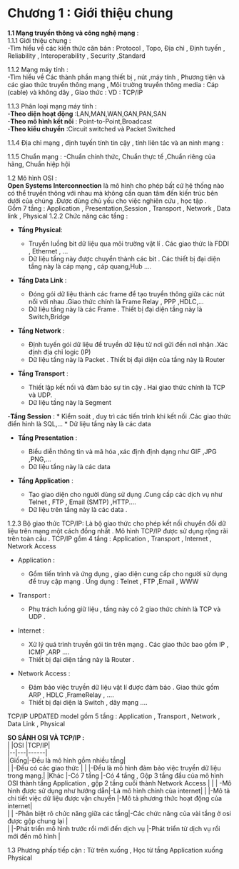 # Chương 1 : Giới thiệu chung
**1.1 Mạng truyền thông và công nghệ mạng** :   
 1.1.1 Giới thiệu chung :   
     -Tìm hiểu về các kiến thức căn bản : Protocol , Topo, Địa chỉ , Định tuyến , Reliability , Interoperability , Security ,Standard

1.1.2 Mạng máy tính :  
-Tìm hiểu về Các thành phần mạng  thiết bị , nút ,máy tính , Phương tiện và các giao thức truyền thông mạng , Môi trường truyền thông media : Cáp (cable) và không dây , Giao thức : VD : TCP/IP

1.1.3 Phân loại mạng máy tính :  
-**Theo diện hoạt động**  :LAN,MAN,WAN,GAN,PAN,SAN  
-**Theo mô hình kết nối** : Point-to-Point,Broadcast   
-**Theo kiểu chuyền** :Circuit switched và Packet Switched  

1.1.4 Địa chỉ mạng , định tuyến tính tin cậy , tính liên tác và an ninh mạng :  

1.1.5 Chuẩn mạng :
-Chuẩn chính thức, Chuẩn thực tế ,Chuẩn riêng của hãng, Chuẩn hiệp hội 

1.2 Mô hình OSI :     
**Open Systems Interconnection** là mô hình cho phép bất cứ hệ thống nào có thể truyền thông với nhau mà không cần quan tâm đến    kiến trúc bên dưới của chúng .Được dùng chủ yếu cho việc nghiên cứu , học tập .  
 Gồm 7 tầng : Application , Presentation,Session , Transport , Network , Data link , Physical
1.2.2 Chức năng các tầng : 
- **Tầng Physical**:  
	* Truyền luồng bit dữ liệu qua môi trường vật lí  . Các giao thức là FDDI , Ethernet , ...
	* Dữ liệu tầng này được chuyển thành các bit . Các thiết bị đại diện tầng này là cáp mạng , cáp quang,Hub ....


- **Tầng Data Link** :  
	* Đóng gói dữ liệu thành các frame để tạo truyền thông giữa các nút nối với nhau .Giao thức chính là Frame Relay , PPP ,HDLC,...
	* Dữ liệu tầng này là các Frame . Thiết bị đại diện tầng này là Switch,Bridge


- **Tầng Network** :  
  * Định tuyến gói dữ liệu để truyền dữ liệu từ nơi gửi đến nơi nhận .Xác định địa chỉ logic (IP)
  * Dữ liệu tầng này là Packet . Thiết bị đại diện của tầng này là Router 


- **Tầng Transport** : 
	* Thiết lập kết nối và đảm bảo sự tin cậy . Hai giao thức chính là TCP và UDP.
	* Dữ liệu tầng này là Segment  


-**Tầng Session** : 
	* Kiểm soát , duy trì các tiến trình khi kết nối .Các giao thức điển hình là SQL,...
	* Dữ liệu tầng này là các data


- **Tầng Presentation** :
	* Biểu diễn thông tin và mã hóa ,xác định định dạng như GIF ,JPG ,PNG,...
	* Dữ liệu tầng này là các data


- **Tầng Application** :
	* Tạo giao diện cho người dùng sử dụng .Cung cấp các dịch vụ như Telnet , FTP , Email (SMTP) ,HTTP....
	* Dữ liệu trên tầng này là các data .

1.2.3 Bộ giao thức TCP/IP:
Là bộ giao thức cho phép kết nối chuyển đổi dữ liệu trên mạng một cách đồng nhất . Mô hình TCP/IP được sử dụng rộng rãi trên toàn cầu .
TCP/IP gồm 4 tầng : Application , Transport , Internet  , Network Access
- Application :
	* Gồm tiến trình và ứng dụng , giao diện cung cấp cho người sử dụng để truy cập mạng . Ứng dụng : Telnet , FTP ,Email , WWW


- Transport : 
	* Phụ trách luồng giữ liệu , tầng này có 2 giao thức chính là TCP và UDP .


- Internet : 
	* Xử lý quá trình truyền gói tin trên mạng . Các giao thức bao gồm IP , ICMP ,ARP ....
	* Thiết bị đại diện tầng này là Router .


- Network Access : 
	* Đảm bảo việc truyền dữ liệu vật lí được đảm bảo . Giao thức gồm ARP , HDLC ,FrameRelay , ....
	* Thiết bị đại diện là Switch , dây mạng ....



TCP/IP UPDATED model gồm 5 tầng : Application , Transport , Network , Data Link , Physical 

**SO SÁNH OSI VÀ TCP/IP :**  
|  |OSI |TCP/IP|  
|--|---|------|  
|Giống|-Đều là mô hình gồm nhiều tầng|  
|     |-Đều có các giao thức |
|     |-Đều là mô hình đảm bảo việc truyền dữ liệu trong mạng.|
|Khác |-Có 7 tầng  |-Có 4 tầng , Gộp 3 tầng đầu của mô hình OSI thành tầng Application , gộp 2 tầng cuối thành Network Access | 
|   | -Mô hình được sử dụng như hướng dẫn|-Là mô hình chính của internet|
|   |-Mô tả chi tiết việc dữ liệu được vận chuyển |-Mô tả phương thức hoạt động của internet|  
|  | -Phân biệt rõ chức năng giữa các tầng|-Các chức năng của vài tầng ở osi được gộp chung lại |  
|  |-Phát triển mô hình trước rồi mới đến dịch vụ |-Phát triển từ dịch vụ rồi mới đến mô hình |

1.3 Phương phấp tiếp cận : Từ trên xuống , Học từ tầng Application xuống Physical